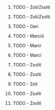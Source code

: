 1. TODO - Zoli/Zsolti








2. TODO - Zoli/Zsolti









3. TODO - Geri









4. TODO - Marciű









5. TODO - Marci









6. TODO - Marci









7. TODO - Zsolti









8. TODO - Zsolti









9. TODO - Zoli

10. TODO - Zsolti

11. TODO - Zsolti
